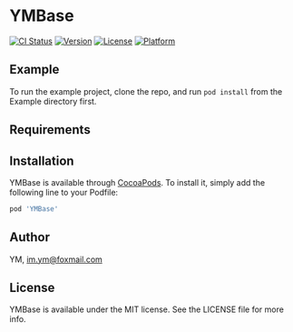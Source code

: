 # YMBase

[![CI Status](http://img.shields.io/travis/YM/YMBase.svg?style=flat)](https://travis-ci.org/YM/YMBase)
[![Version](https://img.shields.io/cocoapods/v/YMBase.svg?style=flat)](http://cocoapods.org/pods/YMBase)
[![License](https://img.shields.io/cocoapods/l/YMBase.svg?style=flat)](http://cocoapods.org/pods/YMBase)
[![Platform](https://img.shields.io/cocoapods/p/YMBase.svg?style=flat)](http://cocoapods.org/pods/YMBase)

## Example

To run the example project, clone the repo, and run `pod install` from the Example directory first.

## Requirements

## Installation

YMBase is available through [CocoaPods](http://cocoapods.org). To install
it, simply add the following line to your Podfile:

```ruby
pod 'YMBase'
```

## Author

YM, im.ym@foxmail.com

## License

YMBase is available under the MIT license. See the LICENSE file for more info.
